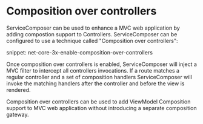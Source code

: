 # Composition over controllers

ServiceComposer can be used to enhance a MVC web application by adding compostion support to Controllers. ServiceComposer can be configured to use a technique called "Composition over controllers":

snippet: net-core-3x-enable-composition-over-controllers

Once composition over controllers is enabled, ServiceComposer will inject a MVC filter to intercept all controllers invocations. If a route matches a regular controller and a set of composition handlers ServiceComposer will invoke the matching handlers after the controller and before the view is rendered.

Composition over controllers can be used to add ViewModel Composition support to MVC web application without introducing a separate composition gateway.
